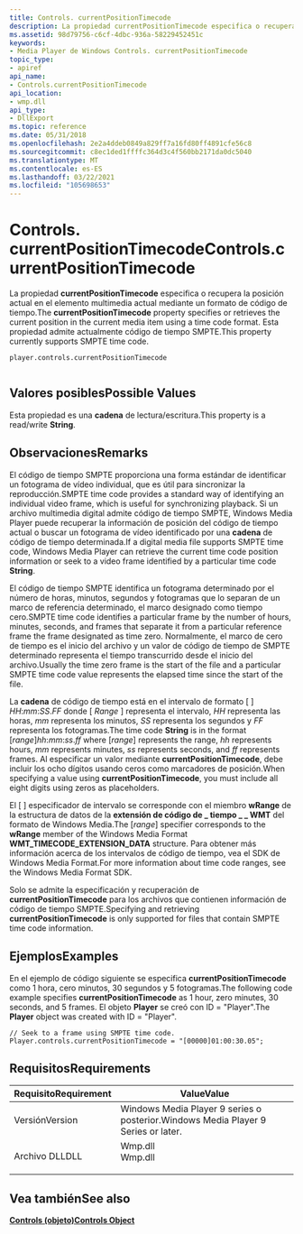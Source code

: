 ```yaml
---
title: Controls. currentPositionTimecode
description: La propiedad currentPositionTimecode especifica o recupera la posición actual en el elemento multimedia actual mediante un formato de código de tiempo. Esta propiedad admite actualmente código de tiempo SMPTE.
ms.assetid: 98d79756-c6cf-4dbc-936a-58229452451c
keywords:
- Media Player de Windows Controls. currentPositionTimecode
topic_type:
- apiref
api_name:
- Controls.currentPositionTimecode
api_location:
- wmp.dll
api_type:
- DllExport
ms.topic: reference
ms.date: 05/31/2018
ms.openlocfilehash: 2e2a4ddeb0849a829ff7a16fd80ff4891cfe56c8
ms.sourcegitcommit: c8ec1ded1ffffc364d3c4f560bb2171da0dc5040
ms.translationtype: MT
ms.contentlocale: es-ES
ms.lasthandoff: 03/22/2021
ms.locfileid: "105698653"
---
```

# <a name="controlscurrentpositiontimecode"></a><span data-ttu-id="96f76-105">Controls. currentPositionTimecode</span><span class="sxs-lookup"><span data-stu-id="96f76-105">Controls.currentPositionTimecode</span></span>

<span data-ttu-id="96f76-106">La propiedad **currentPositionTimecode** especifica o recupera la posición actual en el elemento multimedia actual mediante un formato de código de tiempo.</span><span class="sxs-lookup"><span data-stu-id="96f76-106">The **currentPositionTimecode** property specifies or retrieves the current position in the current media item using a time code format.</span></span> <span data-ttu-id="96f76-107">Esta propiedad admite actualmente código de tiempo SMPTE.</span><span class="sxs-lookup"><span data-stu-id="96f76-107">This property currently supports SMPTE time code.</span></span>

``` syntax
player.controls.currentPositionTimecode
      
```

## <a name="possible-values"></a><span data-ttu-id="96f76-108">Valores posibles</span><span class="sxs-lookup"><span data-stu-id="96f76-108">Possible Values</span></span>

<span data-ttu-id="96f76-109">Esta propiedad es una **cadena** de lectura/escritura.</span><span class="sxs-lookup"><span data-stu-id="96f76-109">This property is a read/write **String**.</span></span>

## <a name="remarks"></a><span data-ttu-id="96f76-110">Observaciones</span><span class="sxs-lookup"><span data-stu-id="96f76-110">Remarks</span></span>

<span data-ttu-id="96f76-111">El código de tiempo SMPTE proporciona una forma estándar de identificar un fotograma de vídeo individual, que es útil para sincronizar la reproducción.</span><span class="sxs-lookup"><span data-stu-id="96f76-111">SMPTE time code provides a standard way of identifying an individual video frame, which is useful for synchronizing playback.</span></span> <span data-ttu-id="96f76-112">Si un archivo multimedia digital admite código de tiempo SMPTE, Windows Media Player puede recuperar la información de posición del código de tiempo actual o buscar un fotograma de vídeo identificado por una **cadena** de código de tiempo determinada.</span><span class="sxs-lookup"><span data-stu-id="96f76-112">If a digital media file supports SMPTE time code, Windows Media Player can retrieve the current time code position information or seek to a video frame identified by a particular time code **String**.</span></span>

<span data-ttu-id="96f76-113">El código de tiempo SMPTE identifica un fotograma determinado por el número de horas, minutos, segundos y fotogramas que lo separan de un marco de referencia determinado, el marco designado como tiempo cero.</span><span class="sxs-lookup"><span data-stu-id="96f76-113">SMPTE time code identifies a particular frame by the number of hours, minutes, seconds, and frames that separate it from a particular reference frame the frame designated as time zero.</span></span> <span data-ttu-id="96f76-114">Normalmente, el marco de cero de tiempo es el inicio del archivo y un valor de código de tiempo de SMPTE determinado representa el tiempo transcurrido desde el inicio del archivo.</span><span class="sxs-lookup"><span data-stu-id="96f76-114">Usually the time zero frame is the start of the file and a particular SMPTE time code value represents the elapsed time since the start of the file.</span></span>

<span data-ttu-id="96f76-115">La **cadena** de código de tiempo está en el intervalo de formato \[  \] *HH*:*mm*:*SS*.*FF* donde \[ *Range* \] representa el intervalo, *HH* representa las horas, *mm* representa los minutos, *SS* representa los segundos y *FF* representa los fotogramas.</span><span class="sxs-lookup"><span data-stu-id="96f76-115">The time code **String** is in the format \[*range*\]*hh*:*mm*:*ss*.*ff* where \[*range*\] represents the range, *hh* represents hours, *mm* represents minutes, *ss* represents seconds, and *ff* represents frames.</span></span> <span data-ttu-id="96f76-116">Al especificar un valor mediante **currentPositionTimecode**, debe incluir los ocho dígitos usando ceros como marcadores de posición.</span><span class="sxs-lookup"><span data-stu-id="96f76-116">When specifying a value using **currentPositionTimecode**, you must include all eight digits using zeros as placeholders.</span></span>

<span data-ttu-id="96f76-117">El \[  \] especificador de intervalo se corresponde con el miembro **wRange** de la estructura de datos de la **extensión de código de \_ tiempo \_ \_ WMT** del formato de Windows Media.</span><span class="sxs-lookup"><span data-stu-id="96f76-117">The \[*range*\] specifier corresponds to the **wRange** member of the Windows Media Format **WMT\_TIMECODE\_EXTENSION\_DATA** structure.</span></span> <span data-ttu-id="96f76-118">Para obtener más información acerca de los intervalos de código de tiempo, vea el SDK de Windows Media Format.</span><span class="sxs-lookup"><span data-stu-id="96f76-118">For more information about time code ranges, see the Windows Media Format SDK.</span></span>

<span data-ttu-id="96f76-119">Solo se admite la especificación y recuperación de **currentPositionTimecode** para los archivos que contienen información de código de tiempo SMPTE.</span><span class="sxs-lookup"><span data-stu-id="96f76-119">Specifying and retrieving **currentPositionTimecode** is only supported for files that contain SMPTE time code information.</span></span>

## <a name="examples"></a><span data-ttu-id="96f76-120">Ejemplos</span><span class="sxs-lookup"><span data-stu-id="96f76-120">Examples</span></span>

<span data-ttu-id="96f76-121">En el ejemplo de código siguiente se especifica **currentPositionTimecode** como 1 hora, cero minutos, 30 segundos y 5 fotogramas.</span><span class="sxs-lookup"><span data-stu-id="96f76-121">The following code example specifies **currentPositionTimecode** as 1 hour, zero minutes, 30 seconds, and 5 frames.</span></span> <span data-ttu-id="96f76-122">El objeto **Player** se creó con ID = "Player".</span><span class="sxs-lookup"><span data-stu-id="96f76-122">The **Player** object was created with ID = "Player".</span></span>


```
// Seek to a frame using SMPTE time code.
Player.controls.currentPositionTimecode = "[00000]01:00:30.05";

```



## <a name="requirements"></a><span data-ttu-id="96f76-123">Requisitos</span><span class="sxs-lookup"><span data-stu-id="96f76-123">Requirements</span></span>



| <span data-ttu-id="96f76-124">Requisito</span><span class="sxs-lookup"><span data-stu-id="96f76-124">Requirement</span></span> | <span data-ttu-id="96f76-125">Value</span><span class="sxs-lookup"><span data-stu-id="96f76-125">Value</span></span> |
|--------------------|------------------------------------------------------------------------------------|
| <span data-ttu-id="96f76-126">Versión</span><span class="sxs-lookup"><span data-stu-id="96f76-126">Version</span></span><br/> | <span data-ttu-id="96f76-127">Windows Media Player 9 series o posterior.</span><span class="sxs-lookup"><span data-stu-id="96f76-127">Windows Media Player 9 Series or later.</span></span><br/>                                 |
| <span data-ttu-id="96f76-128">Archivo DLL</span><span class="sxs-lookup"><span data-stu-id="96f76-128">DLL</span></span><br/>     | <dl> <span data-ttu-id="96f76-129"><dt>Wmp.dll</dt></span><span class="sxs-lookup"><span data-stu-id="96f76-129"><dt>Wmp.dll</dt></span></span> </dl> |



## <a name="see-also"></a><span data-ttu-id="96f76-130">Vea también</span><span class="sxs-lookup"><span data-stu-id="96f76-130">See also</span></span>

<dl> <dt>

[<span data-ttu-id="96f76-131">**Controls (objeto)**</span><span class="sxs-lookup"><span data-stu-id="96f76-131">**Controls Object**</span></span>](controls-object.md)
</dt> </dl>

 

 





